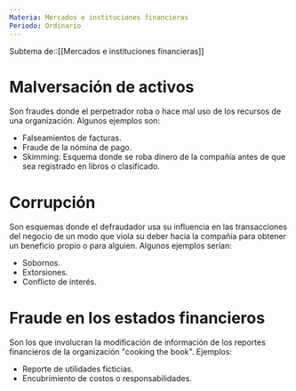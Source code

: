 ```yaml
---
Materia: Mercados e instituciones financieras
Periodo: Ordinario
---
```

Subtema de::[[Mercados e instituciones financieras]]
# Malversación de activos 
Son fraudes donde el perpetrador roba o hace mal uso de los recursos de una organización. Algunos ejemplos son: 
- Falseamientos de facturas. 
- Fraude de la nómina de pago. 
- Skimming: Esquema donde se roba dinero de la compañía antes de que sea registrado en libros o clasificado. 
# Corrupción 
Son esquemas donde el defraudador usa su influencia en las transacciones del negocio de un modo que viola su deber hacia la compañía para obtener un beneficio propio o para alguien. Algunos ejemplos serían: 
- Sobornos. 
- Extorsiones. 
- Conflicto de interés. 
# Fraude en los estados financieros
Son los que involucran la modificación de información de los reportes financieros de la organización "cooking the book". Ejemplos: 
- Reporte de utilidades ficticias. 
- Encubrimiento de costos o responsabilidades. 
